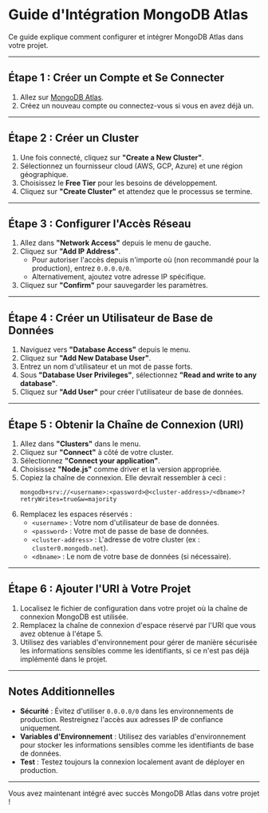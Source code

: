 # Guide d'Intégration MongoDB Atlas

Ce guide explique comment configurer et intégrer MongoDB Atlas dans votre projet.

---

## Étape 1 : Créer un Compte et Se Connecter

1. Allez sur [MongoDB Atlas](https://www.mongodb.com/cloud/atlas).
2. Créez un nouveau compte ou connectez-vous si vous en avez déjà un.

---

## Étape 2 : Créer un Cluster

1. Une fois connecté, cliquez sur **"Create a New Cluster"**.
2. Sélectionnez un fournisseur cloud (AWS, GCP, Azure) et une région géographique.
3. Choisissez le **Free Tier** pour les besoins de développement.
4. Cliquez sur **"Create Cluster"** et attendez que le processus se termine.

---

## Étape 3 : Configurer l'Accès Réseau

1. Allez dans **"Network Access"** depuis le menu de gauche.
2. Cliquez sur **"Add IP Address"**.
   - Pour autoriser l'accès depuis n'importe où (non recommandé pour la production), entrez `0.0.0.0/0`.
   - Alternativement, ajoutez votre adresse IP spécifique.
3. Cliquez sur **"Confirm"** pour sauvegarder les paramètres.

---

## Étape 4 : Créer un Utilisateur de Base de Données

1. Naviguez vers **"Database Access"** depuis le menu.
2. Cliquez sur **"Add New Database User"**.
3. Entrez un nom d'utilisateur et un mot de passe forts.
4. Sous **"Database User Privileges"**, sélectionnez **"Read and write to any database"**.
5. Cliquez sur **"Add User"** pour créer l'utilisateur de base de données.

---

## Étape 5 : Obtenir la Chaîne de Connexion (URI)

1. Allez dans **"Clusters"** dans le menu.
2. Cliquez sur **"Connect"** à côté de votre cluster.
3. Sélectionnez **"Connect your application"**.
4. Choisissez **"Node.js"** comme driver et la version appropriée.
5. Copiez la chaîne de connexion. Elle devrait ressembler à ceci :
   ```
   mongodb+srv://<username>:<password>@<cluster-address>/<dbname>?retryWrites=true&w=majority
   ```
6. Remplacez les espaces réservés :
   - `<username>` : Votre nom d'utilisateur de base de données.
   - `<password>` : Votre mot de passe de base de données.
   - `<cluster-address>` : L'adresse de votre cluster (ex : `cluster0.mongodb.net`).
   - `<dbname>` : Le nom de votre base de données (si nécessaire).

---

## Étape 6 : Ajouter l'URI à Votre Projet

1. Localisez le fichier de configuration dans votre projet où la chaîne de connexion MongoDB est utilisée.
2. Remplacez la chaîne de connexion d'espace réservé par l'URI que vous avez obtenue à l'étape 5.
3. Utilisez des variables d'environnement pour gérer de manière sécurisée les informations sensibles comme les identifiants, si ce n'est pas déjà implémenté dans le projet.

---

## Notes Additionnelles

- **Sécurité** : Évitez d'utiliser `0.0.0.0/0` dans les environnements de production. Restreignez l'accès aux adresses IP de confiance uniquement.
- **Variables d'Environnement** : Utilisez des variables d'environnement pour stocker les informations sensibles comme les identifiants de base de données.
- **Test** : Testez toujours la connexion localement avant de déployer en production.

---

Vous avez maintenant intégré avec succès MongoDB Atlas dans votre projet !
